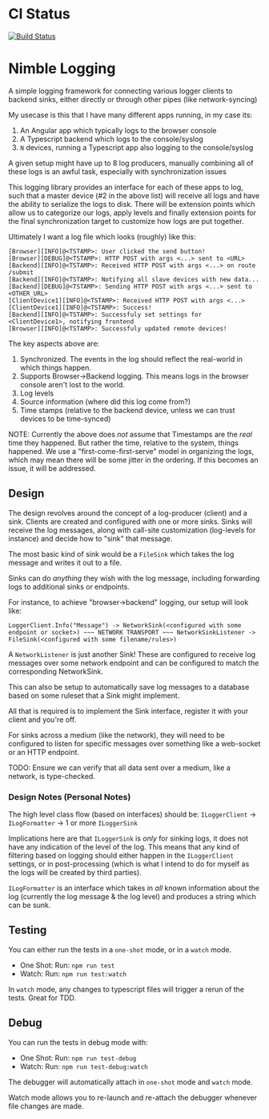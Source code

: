 # CI Status

[![Build Status](https://travis-ci.org/keaton-freude/nimble-logging.svg?branch=master)](https://travis-ci.org/keaton-freude/nimble-logging)

# Nimble Logging

A simple logging framework for connecting various logger clients to backend sinks, either directly or through other pipes (like network-syncing)

My usecase is this that I have many different apps running, in my case its:

1. An Angular app which typically logs to the browser console
2. A Typescript backend which logs to the console/syslog
3. `N` devices, running a Typescript app also logging to the console/syslog

A given setup might have up to 8 log producers, manually combining all of these logs is an awful task, especially with synchronization issues

This logging library provides an interface for each of these apps to log, such that a master device (#2 in the above list) will receive all logs and have the ability to serialize the logs to disk. There will be extension points which allow us to categorize our logs, apply levels and finally extension points for the final synchronization target to customize how logs are put together.

Ultimately I want a log file which looks (roughly) like this:

```
[Browser][INFO]@<TSTAMP>: User clicked the send button!
[Browser][DEBUG]@<TSTAMP>: HTTP POST with args <...> sent to <URL>
[Backend][INFO]@<TSTAMP>: Received HTTP POST with args <...> on route /submit
[Backend][INFO]@<TSTAMP>: Notifying all slave devices with new data...
[Backend][DEBUG]@<TSTAMP>: Sending HTTP POST with args <...> sent to <OTHER_URL>
[ClientDevice1][INFO]@<TSTAMP>: Received HTTP POST with args <...>
[ClientDevice1][INFO]@<TSTAMP>: Success!
[Backend][INFO]@<TSTAMP>: Successfuly set settings for <ClientDevice1>, notifying frontend
[Browser][INFO]@<TSTAMP>: Successfuly updated remote devices!
```

The key aspects above are:

1. Synchronized. The events in the log should reflect the real-world in which things happen.
2. Supports Browser->Backend logging. This means logs in the browser console aren't lost to the world.
3. Log levels
4. Source information (where did this log come from?)
5. Time stamps (relative to the backend device, unless we can trust devices to be time-synced)

NOTE: Currently the above does _not_ assume that Timestamps are the _real_ time they happened. But rather the time, relative to the system, things happened. We use a "first-come-first-serve" model in organizing the logs, which may mean there will be some jitter in the ordering. If this becomes an issue, it will be addressed.

## Design

The design revolves around the concept of a log-producer (client) and a sink. Clients are created and configured with one or more sinks. Sinks will receive the log messages, along with call-site customization (log-levels for instance) and decide how to "sink" that message.

The most basic kind of sink would be a `FileSink` which takes the log message and writes it out to a file.

Sinks can do _anything_ they wish with the log message, including forwarding logs to additional sinks or endpoints.

For instance, to achieve "browser->backend" logging, our setup will look like:

`LoggerClient.Info("Message") -> NetworkSink(<configured with some endpoint or socket>) ~~~ NETWORK TRANSPORT ~~~ NetworkSinkListener -> FileSink(<configured with some filename/rules>)`

A `NetworkListener` is just another Sink! These are configured to receive log messages over some network endpoint and can be configured to match the corresponding NetworkSink.

This can also be setup to automatically save log messages to a database based on some ruleset that a Sink might implement.

All that is required is to implement the Sink interface, register it with your client and you're off.

For sinks across a medium (like the network), they will need to be configured to listen for specific messages over something like a web-socket or an HTTP endpoint.

TODO: Ensure we can verify that all data sent over a medium, like a network, is type-checked.

### Design Notes (Personal Notes)

The high level class flow (based on interfaces) should be:
`ILoggerClient` -> `ILogFormatter` -> 1 or more `ILoggerSink`

Implications here are that `ILoggerSink` is _only_ for sinking logs, it does not have any indication of the level of the log.
This means that any kind of filtering based on logging should either happen in the `ILoggerClient` settings, or in post-processing (which is what I intend to do for myself as the logs will be created by third parties).

`ILogFormatter` is an interface which takes in _all_ known information about the log (currently the log message & the log level) and produces a string which can be sunk.

## Testing

You can either run the tests in a `one-shot` mode, or in a `watch` mode.

-   One Shot: Run: `npm run test`
-   Watch: Run: `npm run test:watch`

In `watch` mode, any changes to typescript files will trigger a rerun of the tests. Great for TDD.

## Debug

You can run the tests in debug mode with:

-   One Shot: Run: `npm run test-debug`
-   Watch: Run: `npm run test-debug:watch`

The debugger will automatically attach in `one-shot` mode and `watch` mode.

Watch mode allows you to re-launch and re-attach the debugger whenever file changes are made.
